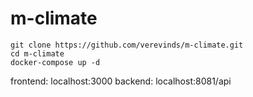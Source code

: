 # m-climate

```
git clone https://github.com/verevinds/m-climate.git
cd m-climate
docker-compose up -d
```

frontend: localhost:3000
backend: localhost:8081/api
